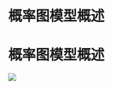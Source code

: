 # 概率图模型概述



# 概率图模型概述


![](https://cdn.jsdelivr.net/gh/vllbc/img4blog//image/Pasted%20image%2020220903214658.png)
